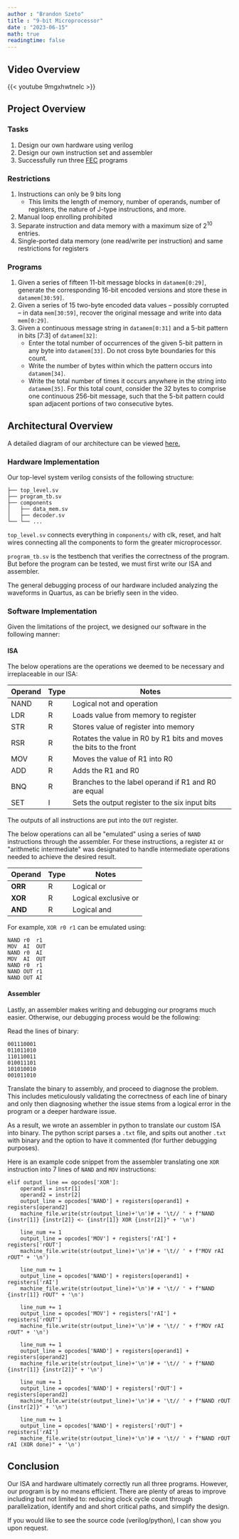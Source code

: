 ```yaml
---
author : "Brandon Szeto"
title : "9-bit Microprocessor"
date : "2023-06-15"
math: true
readingtime: false
---
```


## Video Overview

{{< youtube 9mgxhwtneIc >}}

## Project Overview

### Tasks
1. Design our own hardware using verilog
2. Design our own instruction set and assembler
3. Successfully run three [FEC](https://en.wikipedia.org/wiki/Error_correction_code#Forward_error_correction) programs

### Restrictions

1. Instructions can only be 9 bits long
    - This limits the length of memory, number of operands, number of registers,
      the nature of J-type instructions, and more.
2. Manual loop enrolling prohibited
3. Separate instruction and data memory with a maximum size of $2^{10}$ entries.
4. Single-ported data memory (one read/write per instruction) and same
   restrictions for registers

### Programs
1. Given a series of fifteen 11-bit message blocks in `datamem[0:29]`, generate
   the corresponding 16-bit encoded versions and store these in
   `datamem[30:59]`.
2. Given a series of 15 two-byte encoded data values – possibly corrupted – in data `mem[30:59]`, recover the original message and write into data `mem[0:29]`.
3. Given a continuous message string in `datamem[0:31]` and a 5-bit pattern in bits [7:3] of `datamem[32]`:
    - Enter the total number of occurrences of the given 5-bit pattern in any byte into `datamem[33]`. Do not cross byte boundaries for this count.
    - Write the number of bytes within which the pattern occurs into `datamem[34]`.
    - Write the total number of times it occurs anywhere in the string into `datamem[35]`. For this total count, consider the 32 bytes to comprise one continuous 256-bit message, such that the 5-bit pattern could span adjacent portions of two consecutive bytes.

## Architectural Overview

A detailed diagram of our architecture can be viewed [here.](https://miro.com/app/board/uXjVMDe7fAw=/)

### Hardware Implementation
Our top-level system verilog consists of the following structure:

```
├── top_level.sv
├── program_tb.sv
├── components
│   ├── data_mem.sv
│   ├── decoder.sv
└── └── ...
```

`top_level.sv` connects everything in `components/` with clk, reset, and halt
wires connecting all the components to form the greater microprocessor.

`program_tb.sv` is the testbench that verifies the correctness of the program.
But before the program can be tested, we must first write our ISA and assembler.

The general debugging process of our hardware included analyzing the waveforms
in Quartus, as can be briefly seen in the video.

### Software Implementation
Given the limitations of the project, we designed our software in the following
manner:
#### ISA
The below operations are the operations we deemed to be necessary and
irreplaceable in our ISA:

| Operand | Type | Notes |
| ------- | ---- | - |
| NAND    | R    | Logical not and operation
| LDR     | R    | Loads value from memory to register
| STR     | R    | Stores value of register into memory
| RSR     | R    | Rotates the value in R0 by R1 bits and moves the bits to the front
| MOV     | R    | Moves the value of R1 into R0
| ADD     | R    | Adds the R1 and R0
| BNQ     | R    | Branches to the label operand if R1 and R0 are equal
| SET     | I    | Sets the output register to the six input bits

The outputs of all instructions are put into the `OUT` register. 

The below operations can all be "emulated" using a series of `NAND` instructions
through the assembler. For these instructions, a register `AI`
or "arithmetic intermediate" was designated to handle intermediate operations
needed to achieve the desired result.

| Operand | Type | Notes |
| ------- | ---- | - |
| **ORR** | R    | Logical or
| **XOR** | R    | Logical exclusive or
| **AND** | R    | Logical and

For example, `XOR r0 r1` can be emulated using:
```
NAND r0  r1
MOV  AI  OUT 
NAND r0  AI
MOV  AI  OUT 
NAND r0  r1 
NAND OUT r1
NAND OUT AI
```


#### Assembler
Lastly, an assembler makes writing and debugging our programs much easier.
Otherwise, our debugging process would be the following:

Read the lines of binary:
```
001110001
011011010
110110011
010011101
101010010
001011010
```
Translate the binary to assembly, and proceed to diagnose the problem. This
includes meticulously validating the correctness of each line of binary and only
then diagnosing whether the issue stems from a logical error in the program or a
deeper hardware issue.

As a result, we wrote an assembler in python to translate our custom ISA into
binary. The python script parses a `.txt` file, and spits out another `.txt`
with binary and the option to have it commented (for further debugging
purposes).

Here is an example code snippet from the assembler translating one `XOR`
instruction into 7 lines of `NAND` and `MOV` instructions:

```
elif output_line == opcodes['XOR']:
    operand1 = instr[1]
    operand2 = instr[2]
    output_line = opcodes['NAND'] + registers[operand1] + registers[operand2]
    machine_file.write(str(output_line)+'\n')# + '\t// ' + f"NAND {instr[1]} {instr[2]} <- {instr[1]} XOR {instr[2]}" + '\n')

    line_num += 1
    output_line = opcodes['MOV'] + registers['rAI'] + registers['rOUT']
    machine_file.write(str(output_line)+'\n')# + '\t// ' + f"MOV rAI rOUT" + '\n')

    line_num += 1
    output_line = opcodes['NAND'] + registers[operand1] + registers['rAI']
    machine_file.write(str(output_line)+'\n')# + '\t// ' + f"NAND {instr[1]} rOUT" + '\n')

    line_num += 1
    output_line = opcodes['MOV'] + registers['rAI'] + registers['rOUT']
    machine_file.write(str(output_line)+'\n')# + '\t// ' + f"MOV rAI rOUT" + '\n')

    line_num += 1
    output_line = opcodes['NAND'] + registers[operand1] + registers[operand2]
    machine_file.write(str(output_line)+'\n')# + '\t// ' + f"NAND {instr[1]} {instr[2]}" + '\n')

    line_num += 1
    output_line = opcodes['NAND'] + registers['rOUT'] + registers[operand2]
    machine_file.write(str(output_line)+'\n')# + '\t// ' + f"NAND rOUT {instr[2]}" + '\n')

    line_num += 1
    output_line = opcodes['NAND'] + registers['rOUT'] + registers['rAI']
    machine_file.write(str(output_line)+'\n')# + '\t// ' + f"NAND rOUT rAI (XOR done)" + '\n')
```

## Conclusion
Our ISA and hardware ultimately correctly run all three programs. However, our
program is by no means efficient. There are plenty of areas to improve including
but not limited to: reducing clock cycle count through parallelization, identify
and and short critical paths, and simplify the design.

If you would like to see the source code (verilog/python), I can show you upon
request.
